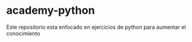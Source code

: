 # academy-python
Este repositorio esta enfocado en ejercicios de python para aumentar el conocimiento
